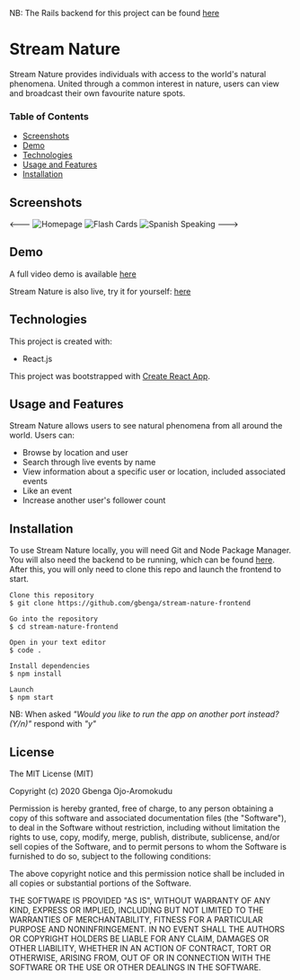 NB: The Rails backend for this project can be found [here](https://github.com/gbenga/stream-nature-backend)

# Stream Nature

Stream Nature provides individuals with access to the world's natural phenomena. United through a common interest in nature, users can view and broadcast their own favourite nature spots.

### Table of Contents

- [Screenshots](#screenshots)
- [Demo](#demo)
- [Technologies](#technologies)
- [Usage and Features](#usage-and-features)
- [Installation](#installation)

## **Screenshots**

<---
![Homepage](/gif/homepage.png)
![Flash Cards](/gif/flash-cards.gif)
![Spanish Speaking](/gif/spanish-speaking.gif)
--->

## **Demo**

A full video demo is available [here](https://www.loom.com/share/152e739c304940d3a2f9077470ec8ef3)

Stream Nature is also live, try it for yourself: [here](https://stream-nature.netlify.app/)

## Technologies

This project is created with:

- React.js

This project was bootstrapped with [Create React App](https://github.com/facebook/create-react-app).

## **Usage and Features**

Stream Nature allows users to see natural phenomena from all around the world. Users can:

- Browse by location and user
- Search through live events by name
- View information about a specific user or location, included associated events
- Like an event
- Increase another user's follower count

## **Installation**

To use Stream Nature locally, you will need Git and Node Package Manager. You will also need the backend to be running, which can be found [here](https://github.com/gbenga/stream-nature-backend). After this, you will only need to clone this repo and launch the frontend to start.

```
Clone this repository
$ git clone https://github.com/gbenga/stream-nature-frontend

Go into the repository
$ cd stream-nature-frontend

Open in your text editor
$ code .

Install dependencies
$ npm install

Launch
$ npm start
```

NB: When asked _"Would you like to run the app on another port instead? (Y/n)"_ respond with _"y"_

## **License**

The MIT License (MIT)

Copyright (c) 2020 Gbenga Ojo-Aromokudu

Permission is hereby granted, free of charge, to any person obtaining a copy of this software and associated documentation files (the "Software"), to deal in the Software without restriction, including without limitation the rights to use, copy, modify, merge, publish, distribute, sublicense, and/or sell copies of the Software, and to permit persons to whom the Software is furnished to do so, subject to the following conditions:

The above copyright notice and this permission notice shall be included in all copies or substantial portions of the Software.

THE SOFTWARE IS PROVIDED "AS IS", WITHOUT WARRANTY OF ANY KIND, EXPRESS OR IMPLIED, INCLUDING BUT NOT LIMITED TO THE WARRANTIES OF MERCHANTABILITY, FITNESS FOR A PARTICULAR PURPOSE AND NONINFRINGEMENT. IN NO EVENT SHALL THE AUTHORS OR COPYRIGHT HOLDERS BE LIABLE FOR ANY CLAIM, DAMAGES OR OTHER LIABILITY, WHETHER IN AN ACTION OF CONTRACT, TORT OR OTHERWISE, ARISING FROM, OUT OF OR IN CONNECTION WITH THE SOFTWARE OR THE USE OR OTHER DEALINGS IN THE SOFTWARE.
